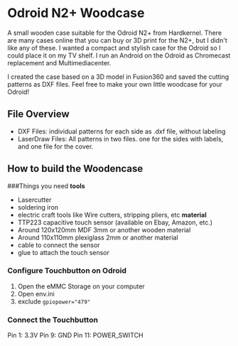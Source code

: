 
# Odroid N2+ Woodcase
A small wooden case suitable for the Odroid N2+ from Hardkernel.
There are many cases online that you can buy or 3D print for the N2+, but I didn't like any of these.
I wanted a compact and stylish case for the Odroid so I could place it on my TV shelf.
I run an Android on the Odroid as Chromecast replacement and Multimediacenter.

I created the case based on a 3D model in Fusion360 and saved the cutting patterns as DXF files.
Feel free to make your own little woodcase for your Odroid!

## File Overview

- DXF Files: individual patterns for each side as .dxf file, without labeling
- LaserDraw Files: All patterns in two files. one for the sides with labels, and one file for the cover.

## How to build the Woodencase

###Things you need
**tools**
- Lasercutter
- soldering iron
- electric craft tools like Wire cutters, stripping pliers, etc
**material**
- TTP223 capacitive touch sensor (available on Ebay, Amazon, etc.)
- Around 120x120mm MDF 3mm or another wooden material
- Around 110x110mm plexiglass 2mm or another material
- cable to connect the sensor
- glue to attach the touch sensor



### Configure Touchbutton on Odroid
1. Open the eMMC Storage on your computer
1. Open env.ini
2. exclude `gpiopower="479"`

### Connect the Touchbutton
Pin 1: 3.3V
Pin 9: GND
Pin 11: POWER_SWITCH
